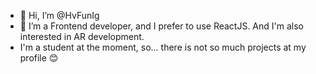 - 👋 Hi, I’m @HvFunIg
- 👀 I’m a Frontend developer, and I prefer to use ReactJS.
 And I'm also interested in AR development.
- I'm a student at the moment, so... there is not so much projects at my profile 😊
